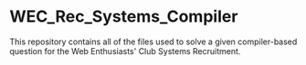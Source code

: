 # WEC_Rec_Systems_Compiler

This repository contains all of the files used to solve a given compiler-based question for the Web Enthusiasts' Club Systems Recruitment.
